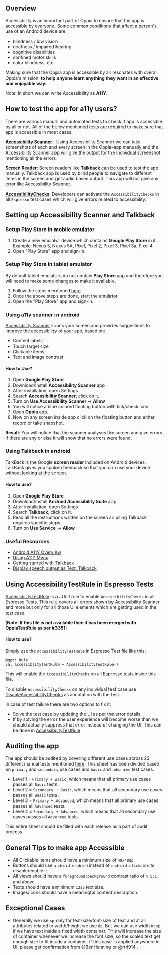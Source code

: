 ## Overview
Accessibility is an important part of Oppia to ensure that the app is accessible by everyone. Some common conditions that affect a person's use of an Android device are:
* blindness / low vision
* deafness / impaired hearing
* cognitive disabilities
* confined motor skills
* color blindness, etc.

Making sure that the Oppia app is accessible by all resonates with overall Oppia's mission: **to help anyone learn anything they want in an effective and enjoyable way.**

Note: In short we can write Accessibility as **A11Y**.

## How to test the app for a11y users?
There are various manual and automated tests to check if app is accessible by all or not. All of the below mentioned tests are required to make sure that app is accessible in most cases.

**[Accessibility Scanner](https://support.google.com/accessibility/android/answer/6376570?hl=en)** : Using Accessibility Scanner we can take screenshots of each and every screen in the Oppia-app manually and the Accessibility Scanner app will give the output for the individual screenshot mentioning all the errors.

**Screen Reader**: Screen readers like **Talkback** can be used to test the app manually. Talkback app is used by blind people to navigate to different items in the screen and get audio based output. This app will not give any error like Accessibility Scanner. 

**[AccessibilityChecks](https://developer.android.com/guide/topics/ui/accessibility/testing#automated)**: Developers can activate the `AccessibilityChecks` in all `Espresso` test cases which will give errors related to accessibility.


## Setting up Accessibility Scanner and Talkback

### Setup Play Store in mobile emulator
1. Create a new emulator device which contains **Google Play Store** in it. Example: Nexus 5, Nexus 5A, Pixel, Pixel 2, Pixel 3, Pixel 3a, Pixel 4.
2. Open "Play Store" app and sign-in.

### Setup Play Store in tablet emulator
By default tablet emulators do not contain **Play Store** app and therefore you will need to make some changes to make it available.
1. Follow the steps mentioned [here](https://stackoverflow.com/a/62680014).
2. Once the above steps are done, start the emulator.
3. Open the "Play Store" app and sign-in.

### Using a11y scanner in android
[Accessibility Scanner](https://support.google.com/accessibility/android/answer/6376570?hl=en) scans your screen and provides suggestions to improve the accessibility of your app, based on:
* Content labels
* Touch target size
* Clickable items
* Text and image contrast

#### How to Use?
1. Open **Google Play Store**
2. Download/Install **Accessibility Scanner** app
3. After installation, open Settings
4. Search **Accessibility Scanner**, click on it.
5. Turn on **Use Accessibility Scanner** -> **Allow**
6. You will notice a blue colored floating button with tick/check icon.
7. Open **Oppia** app.
8. Now on any screen inside app click on the floating button and either record or take snapshot.

**Result**: You will notice that the scanner analyses the screen and give errors if there are any or else it will show that no errors were found.

### Using Talkback in android
TalkBack is the Google **screen reader** included on Android devices. TalkBack gives you spoken feedback so that you can use your device without looking at the screen.

#### How to use?
1. Open **Google Play Store**
2. Download/Install **Android Accessibility Suite** app
3. After installation, open Settings
4. Search **Talkback**, click on it.
5. Read all the instructions written on the screen as using Talkback requires specific steps.
6. Turn on **Use Service** -> **Allow**


### Useful Resources
* [Android A11Y Overview](https://support.google.com/accessibility/android/answer/6006564)
* [Using A11Y Menu](https://support.google.com/accessibility/android/answer/9078941)
* [Getting started with Talkback](https://support.google.com/accessibility/android/answer/6283677)
* [Display speech output as Text: Talkback](https://developer.android.com/guide/topics/ui/accessibility/testing#optional_talkback_developer_settings)


## Using AccessibilityTestRule in Espresso Tests
[AccessibilityTestRule](https://github.com/oppia/oppia-android/blob/develop/testing/src/main/java/org/oppia/android/testing/AccessibilityTestRule.kt) is a JUnit rule to enable `AccessibilityChecks` in all Espresso Tests. This rule covers all errors shown by Accessibility Scanner and more but only for all those UI elements which are getting used in the test case.

(**Note: If this file is not available then it has been merged with OppiaTestRule as per #3351**)

#### How to use?
Simply use the `AccessibilityTestRule` in Espresso Test file like this:
```
@get: Rule
val accessiblityTestRule = AccessibilityTestRule()
```

This will enable the `AccessibilityChecks` on all Espresso tests inside this file.

To disable `AccessibilityChecks` on any individual test case use [DisableAccessibilityChecks](https://github.com/oppia/oppia-android/blob/develop/testing/src/main/java/org/oppia/android/testing/DisableAccessibilityChecks.kt) as annotation with the test.

In case of test failure there are two options to fix it: 
* Solve the test case by updating the UI as per the error details.
* If by solving the error the user experience will become worse than we should actually suppress that error instead of changing the UI. This can be done in [AccessibilityTestRule](https://github.com/oppia/oppia-android/blob/fe553d32e0161f6efa6e465109306b909dbcc476/testing/src/main/java/org/oppia/android/testing/AccessibilityTestRule.kt#L34)

## Auditing the app
The app should be audited by covering different use cases across 23 different manual tests mentioned [here](https://docs.google.com/spreadsheets/d/1lFQo2XE0dSGZcMvr7paxdL3zXB3FVcRnZOqD70DT3a4/edit?usp=sharing). 
This sheet has been divided based on `primary` and `secondary` use cases and `basic` and `advanced` test cases. 
* Level 1 = `Primary + Basic`, which means that all primary use cases passes all `Basic` tests.
* Level 2 = `Secondary + Basic`, which means that all secondary use cases passes all `Basic` tests.
* Level 3 = `Primary + Advanced`, which means that all primary use cases passes all `Advanced` tests.
* Level 4 = `Secondary + Advanced`, which means that all secondary use cases passes all `Advanced` tests.

This entire sheet should be filled with each release as a part of audit process.

## General Tips to make app Accessible
* All Clickable items should have a minimum size of `48x48dp`.
* Buttons should use `android:enabled` instead of `android:clickable` to disable/enable it.
* All views should have a `foreground:background` contrast ratio of `4.5:1` and above.
* Texts should have a minimum `12sp` text size.
* Images/icons should have a meaningful content description.

## Exceptional Cases
* Generally we use `sp` only for text-size/font-size of text and at all attributes related to width/height we use `dp`. But we can use width in `sp` if we have text inside a fixed width container. This will increase the size of container whenever we increase the font size, so the scaled text get enough size to fit inside a container. If this case is applied anywhere in UI, please get confirmation from @BenHenning or @rt4914 .

